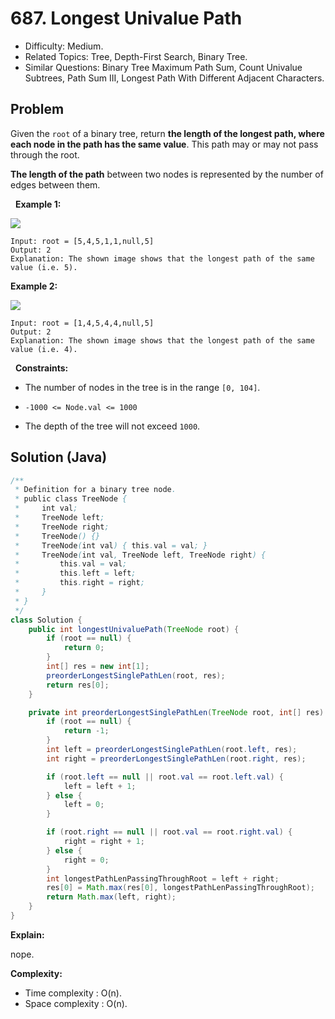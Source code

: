 # 687. Longest Univalue Path

- Difficulty: Medium.
- Related Topics: Tree, Depth-First Search, Binary Tree.
- Similar Questions: Binary Tree Maximum Path Sum, Count Univalue Subtrees, Path Sum III, Longest Path With Different Adjacent Characters.

## Problem

Given the ```root``` of a binary tree, return **the length of the longest path, where each node in the path has the same value**. This path may or may not pass through the root.

**The length of the path** between two nodes is represented by the number of edges between them.

 
**Example 1:**

![](https://assets.leetcode.com/uploads/2020/10/13/ex1.jpg)

```
Input: root = [5,4,5,1,1,null,5]
Output: 2
Explanation: The shown image shows that the longest path of the same value (i.e. 5).
```

**Example 2:**

![](https://assets.leetcode.com/uploads/2020/10/13/ex2.jpg)

```
Input: root = [1,4,5,4,4,null,5]
Output: 2
Explanation: The shown image shows that the longest path of the same value (i.e. 4).
```

 
**Constraints:**


	
- The number of nodes in the tree is in the range ```[0, 104]```.
	
- ```-1000 <= Node.val <= 1000```
	
- The depth of the tree will not exceed ```1000```.



## Solution (Java)

```java
/**
 * Definition for a binary tree node.
 * public class TreeNode {
 *     int val;
 *     TreeNode left;
 *     TreeNode right;
 *     TreeNode() {}
 *     TreeNode(int val) { this.val = val; }
 *     TreeNode(int val, TreeNode left, TreeNode right) {
 *         this.val = val;
 *         this.left = left;
 *         this.right = right;
 *     }
 * }
 */
class Solution {
    public int longestUnivaluePath(TreeNode root) {
        if (root == null) {
            return 0;
        }
        int[] res = new int[1];
        preorderLongestSinglePathLen(root, res);
        return res[0];
    }

    private int preorderLongestSinglePathLen(TreeNode root, int[] res) {
        if (root == null) {
            return -1;
        }
        int left = preorderLongestSinglePathLen(root.left, res);
        int right = preorderLongestSinglePathLen(root.right, res);

        if (root.left == null || root.val == root.left.val) {
            left = left + 1;
        } else {
            left = 0;
        }

        if (root.right == null || root.val == root.right.val) {
            right = right + 1;
        } else {
            right = 0;
        }
        int longestPathLenPassingThroughRoot = left + right;
        res[0] = Math.max(res[0], longestPathLenPassingThroughRoot);
        return Math.max(left, right);
    }
}
```

**Explain:**

nope.

**Complexity:**

* Time complexity : O(n).
* Space complexity : O(n).
